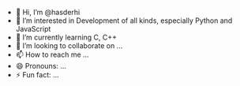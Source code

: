 - 👋 Hi, I’m @hasderhi
- 👀 I’m interested in Development of all kinds, especially Python and JavaScript
- 🌱 I’m currently learning C, C++
- 💞️ I’m looking to collaborate on ...
- 📫 How to reach me ...
- 😄 Pronouns: ...
- ⚡ Fun fact: ...

<!---
hasderhi/hasderhi is a ✨ special ✨ repository because its `README.md` (this file) appears on your GitHub profile.
You can click the Preview link to take a look at your changes.
--->
